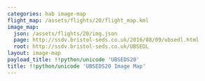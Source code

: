 ```yaml
---
categories: hab image-map
flight_map: /assets/flights/20/flight_map.kml
image_map:
  json: /assets/flights/20/img.json
  page: http://ssdv.bristol-seds.co.uk/2016/08/09/ubsedl.html
  root: http://ssdv.bristol-seds.co.uk/UBSEDL
layout: image-map
payload_title: !!python/unicode 'UBSEDS20'
title: !!python/unicode 'UBSEDS20 Image Map'
---
```

